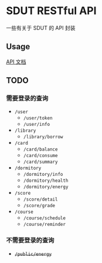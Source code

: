 # SDUT RESTful API

一些有关于 SDUT 的 API 封装

## Usage

[API 文档](docs/api.md)

## TODO

### 需要登录的查询

- `/user`
  - `/user/token`
  - `/user/info`
- `/library`
  - `/library/borrow`
- `/card`
  - `/card/balance`
  - `/card/consume`
  - `/card/summary`
- `/dormitory`
  - `/dormitory/info`
  - `/dormitory/health`
  - `/dormitory/energy`
- `/score`
  - `/score/detail`
  - `/score/grade`
- `/course`
  - `/course/schedule`
  - `/course/reminder`

### 不需要登录的查询

- <del>`/public/energy`</del>
